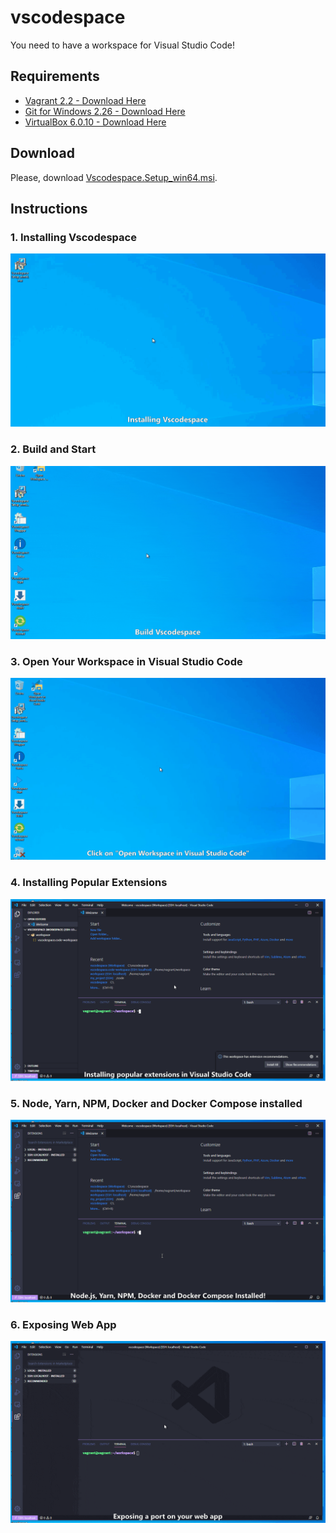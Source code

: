 # vscodespace

You need to have a workspace for Visual Studio Code!

## Requirements

* [Vagrant 2.2 - Download Here](https://releases.hashicorp.com/vagrant/2.2.9/vagrant_2.2.9_x86_64.msi)
* [Git for Windows 2.26 - Download Here](https://github.com/git-for-windows/git/releases/download/v2.26.2.windows.1/Git-2.26.2-64-bit.exe)
* [VirtualBox 6.0.10 - Download Here](https://download.virtualbox.org/virtualbox/6.0.10/VirtualBox-6.0.10-132072-Win.exe)

## Download

Please, download [Vscodespace.Setup_win64.msi](https://github.com/cristiancmello/vscodespace/releases/download/v1.0.0/Vscodespace.Setup_win64.msi).

## Instructions

### 1. Installing Vscodespace

<img src="https://raw.githubusercontent.com/cristiancmello/vscodespace/master/docs/gif/0-installing-vscodespace.gif" style="max-width: 100%; height: auto;" />

### 2. Build and Start

<img src="https://raw.githubusercontent.com/cristiancmello/vscodespace/master/docs/gif/1-build-and-start-vscodespace.gif" style="max-width: 100%; height: auto;" />

### 3. Open Your Workspace in Visual Studio Code

<img src="https://raw.githubusercontent.com/cristiancmello/vscodespace/master/docs/gif/2-open-in-vscode.gif" style="max-width: 100%; height: auto;" />

### 4. Installing Popular Extensions

<img src="https://raw.githubusercontent.com/cristiancmello/vscodespace/master/docs/gif/3-install-popular-extensions.gif" style="max-width: 100%; height: auto;" />

### 5. Node, Yarn, NPM, Docker and Docker Compose installed

<img src="https://raw.githubusercontent.com/cristiancmello/vscodespace/master/docs/gif/4-verifying-apps-versions.gif" style="max-width: 100%; height: auto;" />

### 6. Exposing Web App

<img src="https://raw.githubusercontent.com/cristiancmello/vscodespace/master/docs/gif/5-exposing-port-webapp.gif" style="max-width: 100%; height: auto;" />
